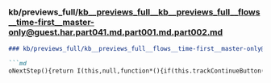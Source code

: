 ### kb/previews_full/kb__previews_full__kb__previews_full__flows__time-first__master-only@guest.har.part041.md.part001.md.part002.md

```md
### kb/previews_full/kb__previews_full__flows__time-first__master-only@guest.har.part041.md.part001.md (part 002)

```md
oNextStep(){return I(this,null,function*(){if(this.trackContinueButton(),this.isRepeatRecor
```

```

```
